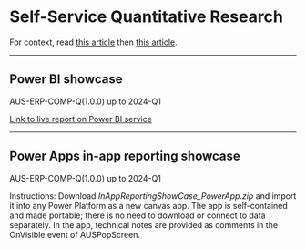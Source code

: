 # Self-Service Quantitative Research
For context, read [this article](https://medium.com/cruising-altitude/self-service-quantitative-research-feat-immigration-data-d1d14d50d6fa) then [this article](https://jkflipflop.medium.com/2bd02e465cfa).

---

## Power BI showcase

AUS-ERP-COMP-Q(1.0.0) up to 2024-Q1

[Link to live report on Power BI service](https://app.powerbi.com/view?r=eyJrIjoiZDA5Zjc0MjgtMmRjMy00NTI1LWFkNmEtYjQ0NjhmMTkyOGUzIiwidCI6IjBmNjE2ZTY3LWJjM2ItNDQ2OC1iMjEwLTQzMzFjYzM1MzkzMyJ9)

---

## Power Apps in-app reporting showcase

AUS-ERP-COMP-Q(1.0.0) up to 2024-Q1

Instructions: Download *InAppReportingShowCase_PowerApp.zip* and import it into any Power Platform as a new canvas app. The app is self-contained and made portable; there is no need to download or connect to data separately. In the app, technical notes are provided as comments in the OnVisible event of AUSPopScreen.

